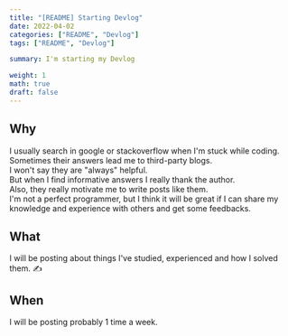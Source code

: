 ```yaml
---  
title: "[README] Starting Devlog"  
date: 2022-04-02
categories: ["README", "Devlog"]  
tags: ["README", "Devlog"]

summary: I'm starting my Devlog

weight: 1
math: true
draft: false
---  
```


## Why

I usually search in google or stackoverflow when I'm stuck while coding.<br>
Sometimes their answers lead me to third-party blogs.<br>
I won't say they are "always" helpful.<br>
But when I find informative answers I really thank the author.<br>
Also, they really motivate me to write posts like them.<br>
I'm not a perfect programmer, but I think it will be great if I can share my knowledge and experience with others and get some feedbacks.

## What

I will be posting about things I've studied, experienced and how I solved them. &#9997;<br>

## When

I will be posting probably 1 time a week.